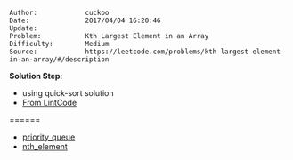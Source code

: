 
    Author:            cuckoo
    Date:              2017/04/04 16:20:46
    Update:            
    Problem:           Kth Largest Element in an Array
    Difficulty:        Medium
    Source:            https://leetcode.com/problems/kth-largest-element-in-an-array/#/description

__Solution Step__:
 - using quick-sort solution
 - [From LintCode](http://www.lintcode.com/zh-cn/problem/kth-largest-element/#)

======
 - [priority_queue](https://discuss.leetcode.com/topic/15256/4-c-solutions-using-partition-max-heap-priority_queue-and-multiset-respectively)
 - [nth_element](https://discuss.leetcode.com/topic/69866/2-lines-c-solution)
